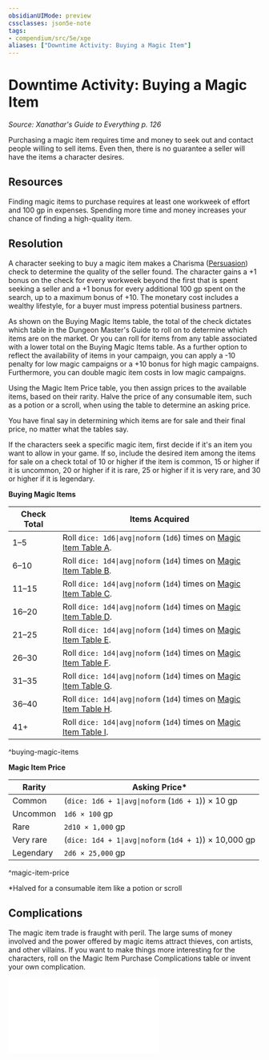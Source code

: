 ```yaml
---
obsidianUIMode: preview
cssclasses: json5e-note
tags:
- compendium/src/5e/xge
aliases: ["Downtime Activity: Buying a Magic Item"]
---
```

# Downtime Activity: Buying a Magic Item
*Source: Xanathar's Guide to Everything p. 126* 

Purchasing a magic item requires time and money to seek out and contact people willing to sell items. Even then, there is no guarantee a seller will have the items a character desires.

## Resources

Finding magic items to purchase requires at least one workweek of effort and 100 gp in expenses. Spending more time and money increases your chance of finding a high-quality item.

## Resolution

A character seeking to buy a magic item makes a Charisma ([Persuasion](/3-Mechanics/CLI/rules/skills.md#Persuasion)) check to determine the quality of the seller found. The character gains a +1 bonus on the check for every workweek beyond the first that is spent seeking a seller and a +1 bonus for every additional 100 gp spent on the search, up to a maximum bonus of +10. The monetary cost includes a wealthy lifestyle, for a buyer must impress potential business partners.

As shown on the Buying Magic Items table, the total of the check dictates which table in the Dungeon Master's Guide to roll on to determine which items are on the market. Or you can roll for items from any table associated with a lower total on the Buying Magic Items table. As a further option to reflect the availability of items in your campaign, you can apply a -10 penalty for low magic campaigns or a +10 bonus for high magic campaigns. Furthermore, you can double magic item costs in low magic campaigns.

Using the Magic Item Price table, you then assign prices to the available items, based on their rarity. Halve the price of any consumable item, such as a potion or a scroll, when using the table to determine an asking price.

You have final say in determining which items are for sale and their final price, no matter what the tables say.

If the characters seek a specific magic item, first decide if it's an item you want to allow in your game. If so, include the desired item among the items for sale on a check total of 10 or higher if the item is common, 15 or higher if it is uncommon, 20 or higher if it is rare, 25 or higher if it is very rare, and 30 or higher if it is legendary.

**Buying Magic Items**

| Check Total | Items Acquired |
|-------------|----------------|
| 1–5 | Roll `dice: 1d6\|avg\|noform` (`1d6`) times on [Magic Item Table A](/3-Mechanics/CLI/tables/magic-item-table-a.md). |
| 6–10 | Roll `dice: 1d4\|avg\|noform` (`1d4`) times on [Magic Item Table B](/3-Mechanics/CLI/tables/magic-item-table-b.md). |
| 11–15 | Roll `dice: 1d4\|avg\|noform` (`1d4`) times on [Magic Item Table C](/3-Mechanics/CLI/tables/magic-item-table-c.md). |
| 16–20 | Roll `dice: 1d4\|avg\|noform` (`1d4`) times on [Magic Item Table D](/3-Mechanics/CLI/tables/magic-item-table-d.md). |
| 21–25 | Roll `dice: 1d4\|avg\|noform` (`1d4`) times on [Magic Item Table E](/3-Mechanics/CLI/tables/magic-item-table-e.md). |
| 26–30 | Roll `dice: 1d4\|avg\|noform` (`1d4`) times on [Magic Item Table F](/3-Mechanics/CLI/tables/magic-item-table-f.md). |
| 31–35 | Roll `dice: 1d4\|avg\|noform` (`1d4`) times on [Magic Item Table G](/3-Mechanics/CLI/tables/magic-item-table-g.md). |
| 36–40 | Roll `dice: 1d4\|avg\|noform` (`1d4`) times on [Magic Item Table H](/3-Mechanics/CLI/tables/magic-item-table-h.md). |
| 41+ | Roll `dice: 1d4\|avg\|noform` (`1d4`) times on [Magic Item Table I](/3-Mechanics/CLI/tables/magic-item-table-i.md). |
^buying-magic-items

**Magic Item Price**

| Rarity | Asking Price* |
|--------|---------------|
| Common | (`dice: 1d6 + 1\|avg\|noform` (`1d6 + 1`)) × 10 gp |
| Uncommon | `1d6 × 100` gp |
| Rare | `2d10 × 1,000` gp |
| Very rare | (`dice: 1d4 + 1\|avg\|noform` (`1d4 + 1`)) × 10,000 gp |
| Legendary | `2d6 × 25,000` gp |
^magic-item-price

*Halved for a consumable item like a potion or scroll

## Complications

The magic item trade is fraught with peril. The large sums of money involved and the power offered by magic items attract thieves, con artists, and other villains. If you want to make things more interesting for the characters, roll on the Magic Item Purchase Complications table or invent your own complication.

![Magic Item Purchase Complications](/3-Mechanics/CLI/tables/magic-item-purchase-complications-xge.md)
